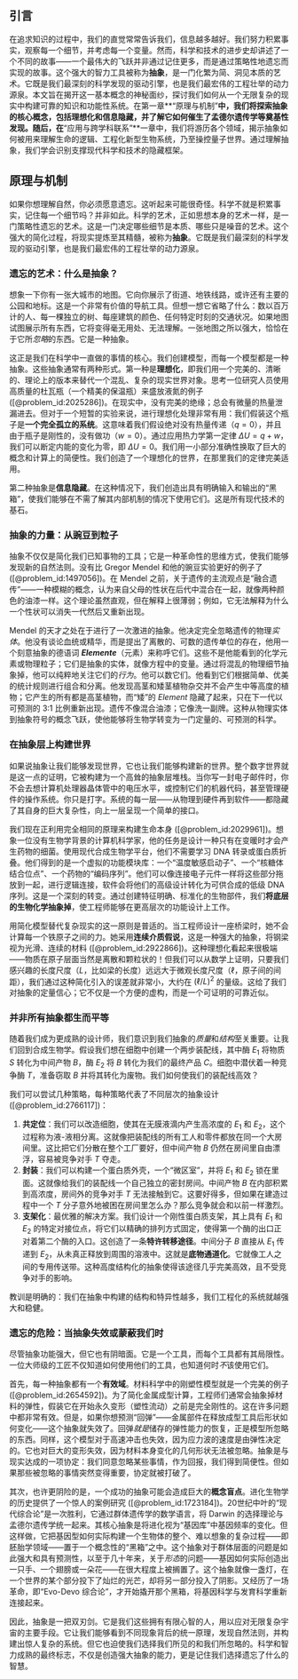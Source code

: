 ## 引言
在追求知识的过程中，我们的直觉常常告诉我们，信息越多越好。我们努力积累事实，观察每一个细节，并考虑每一个变量。然而，科学和技术的进步史却讲述了一个不同的故事——一个最伟大的飞跃并非通过记住更多，而是通过策略性地遗忘而实现的故事。这个强大的智力工具被称为**抽象**，是一门化繁为简、洞见本质的艺术。它既是我们最深刻的科学发现的驱动引擎，也是我们最宏伟的工程壮举的动力源泉。本文旨在揭开这一基本概念的神秘面纱，探讨我们如何从一个无限复杂的现实中构建可靠的知识和功能性系统。在第一章**“原理与机制”**中，我们将探索抽象的核心概念，包括理想化和信息隐藏，并了解它如何催生了孟德尔遗传学等奠基性发现。随后，在**“应用与跨学科联系”**一章中，我们将游历各个领域，揭示抽象如何被用来理解生命的逻辑、工程化新型生物系统，乃至操控量子世界。通过理解抽象，我们学会识别支撑现代科学和技术的隐藏框架。

## 原理与机制

如果你想理解自然，你必须愿意遗忘。这听起来可能很奇怪。科学不就是积累事实，记住每一个细节吗？并非如此。科学的艺术，正如思想本身的艺术一样，是一门策略性遗忘的艺术。这是一门决定哪些细节是本质、哪些只是噪音的艺术。这个强大的简化过程，将现实提炼至其精髓，被称为**抽象**。它既是我们最深刻的科学发现的驱动引擎，也是我们最宏伟的工程壮举的动力源泉。

### 遗忘的艺术：什么是抽象？

想象一下你有一张大城市的地图。它向你展示了街道、地铁线路，或许还有主要的公园和地标。这是一个非常有价值的导航工具。但想一想它省略了什么：数以百万计的人、每一棵独立的树、每座建筑的颜色、任何特定时刻的交通状况。如果地图试图展示所有东西，它将变得毫无用处、无法理解。一张地图之所以强大，恰恰在于它所*忽略*的东西。它是一种抽象。

这正是我们在科学中一直做的事情的核心。我们创建模型，而每一个模型都是一种抽象。这些抽象通常有两种形式。第一种是**理想化**，即我们用一个完美的、清晰的、理论上的版本来替代一个混乱、复杂的现实世界对象。思考一位研究人员使用高质量的杜瓦瓶（一个精美的保温瓶）来盛放液氮的例子([@problem_id:2025286])。在现实中，没有完美的绝缘；总会有微量的热量泄漏进去。但对于一个短暂的实验来说，进行理想化处理非常有用：我们假装这个瓶子是**一个完全孤立的系统**。这意味着我们假设绝对没有热量传递（$q=0$），并且由于瓶子是刚性的，没有做功（$w=0$）。通过应用热力学第一定律 $\Delta U = q + w$，我们可以断定内能的变化为零，即 $\Delta U = 0$。我们用一小部分准确性换取了巨大的概念和计算上的简便性。我们创造了一个理想化的世界，在那里我们的定律完美适用。

第二种抽象是**信息隐藏**。在这种情况下，我们创造出具有明确输入和输出的“黑箱”，使我们能够在不需了解其内部机制的情况下使用它们。这是所有现代技术的基石。

### 抽象的力量：从豌豆到粒子

抽象不仅仅是简化我们已知事物的工具；它是一种革命性的思维方式，使我们能够发现新的自然法则。没有比 Gregor Mendel 和他的豌豆实验更好的例子了 ([@problem_id:1497056])。在 Mendel 之前，关于遗传的主流观点是“融合遗传”——一种模糊的概念，认为来自父母的性状在后代中混合在一起，就像两种颜色的油漆一样。这个理论虽然直观，但在解释上很薄弱；例如，它无法解释为什么一个性状可以消失一代然后又重新出现。

Mendel 的天才之处在于进行了一次激进的抽象。他决定完全忽略遗传的物理*实体*。他没有谈论血统或精华，而是提出了离散的、可数的遗传单位的存在，他用一个刻意抽象的德语词 ***Elemente***（元素）来称呼它们。这些不是他能看到的化学元素或物理粒子；它们是抽象的实体，就像方程中的变量。通过将混乱的物理细节抽象掉，他可以纯粹地关注它们的*行为*。他可以数它们。他看到它们根据简单、优美的统计规则进行组合和分离。他发现高茎和矮茎植物杂交并不会产生中等高度的植物；它产生的所有都是高茎植物，而“矮”的 *Element* 隐藏了起来，只在下一代以可预测的 3:1 比例重新出现。遗传不像混合油漆；它像洗一副牌。这种从物理实体到抽象符号的概念飞跃，使他能够将生物学转变为一门定量的、可预测的科学。

### 在抽象层上构建世界

如果说抽象让我们能够发现世界，它也让我们能够构建新的世界。整个数字世界就是这一点的证明，它被构建为一个高耸的抽象层堆栈。当你写一封电子邮件时，你不会去想计算机处理器晶体管中的电压水平，或控制它们的机器代码，甚至管理硬件的操作系统。你只是打字。系统的每一层——从物理到硬件再到软件——都隐藏了其自身的巨大复杂性，向上一层呈现一个简单的接口。

我们现在正利用完全相同的原理来构建生命本身 ([@problem_id:2029961])。想象一位没有生物学背景的计算机科学家，他的任务是设计一种只有在变暖时才会产生药物的细菌。使用现代合成生物学平台，他们不需要学习 DNA 转录或蛋白质折叠。他们得到的是一个虚拟的功能模块库：一个“温度敏感启动子”、一个“核糖体结合位点”、一个药物的“编码序列”。他们可以像连接电子元件一样将这些部分拖放到一起，进行逻辑连接，软件会将他们的高级设计转化为可供合成的低级 DNA 序列。这是一个深刻的转变。通过创建特征明确、标准化的生物部件，我们**将底层的生物化学抽象掉**，使工程师能够在更高层次的功能设计上工作。

用简化模型替代复杂现实的这一原则是普适的。当工程师设计一座桥梁时，她不会计算每一个铁原子之间的力。她采用**连续介质假说**，这是一种强大的抽象，将钢梁视为光滑、连续的材料 ([@problem_id:2922866])。这种理想化看起来很极端——物质在原子层面当然是离散和颗粒状的！但我们可以从数学上证明，只要我们感兴趣的长度尺度（$L$，比如梁的长度）远远大于微观长度尺度（$\ell$，原子间的间距），我们通过这种简化引入的误差就非常小，大约在 $(\ell/L)^2$ 的量级。这给了我们对抽象的定量信心；它不仅是一个方便的虚构，而是一个可证明的可靠近似。

### 并非所有抽象都生而平等

随着我们成为更成熟的设计师，我们意识到我们抽象的*质量*和*结构*至关重要。让我们回到合成生物学。假设我们想在细胞中创建一个两步装配线，其中酶 $E_1$ 将物质 $S$ 转化为中间产物 $B$，酶 $E_2$ 将 $B$ 转化为我们的最终产品 $C$。细胞中潜伏着一种竞争酶 $T$，准备窃取 $B$ 并将其转化为废物。我们如何使我们的装配线高效？

我们可以尝试几种策略，每种策略代表了不同层次的抽象设计 ([@problem_id:2766117])：
1. **共定位**：我们可以改造细胞，使其在无膜液滴内产生高浓度的 $E_1$ 和 $E_2$，这个过程称为液-液相分离。这就像把装配线的所有工人和零件都放在同一个大房间里。这比把它们分散在整个工厂要好，但中间产物 $B$ 仍然在房间里自由漂浮，容易被竞争对手 $T$ 夺走。
2. **封装**：我们可以构建一个蛋白质外壳，一个“微区室”，并将 $E_1$ 和 $E_2$ 锁在里面。这就像给我们的装配线一个自己独立的密封房间。中间产物 $B$ 在内部积累到高浓度，房间外的竞争对手 $T$ 无法接触到它。这要好得多，但如果在建造过程中一个 $T$ 分子意外地被困在房间里怎么办？那么竞争就会和以前一样激烈。
3. **支架化**：最优雅的解决方案。我们设计一个刚性蛋白质支架，其上具有 $E_1$ 和 $E_2$ 的特定对接位点，将它们以精确的排列方式固定，使得第一个酶的出口正对着第二个酶的入口。这创造了一条**特许转移途径**。中间分子 $B$ 直接从 $E_1$ 传递到 $E_2$，从未真正释放到周围的溶液中。这就是**底物通道化**。它就像工人之间的专用传送带。这种高度结构化的抽象使得该途径几乎完美高效，且不受竞争对手的影响。

教训是明确的：我们在抽象中构建的结构和特异性越多，我们工程化的系统就越强大和稳健。

### 遗忘的危险：当抽象失效或蒙蔽我们时

尽管抽象功能强大，但它也有阴暗面。它是一个工具，而每个工具都有其局限性。一位大师级的工匠不仅知道如何使用他们的工具，也知道何时*不*该使用它们。

首先，每一种抽象都有一个**有效域**。材料科学中的刚塑性模型就是一个完美的例子 ([@problem_id:2654592])。为了简化金属成型计算，工程师们通常会抽象掉材料的弹性，假装它在开始永久变形（塑性流动）之前是完全刚性的。这在许多问题中都非常有效。但是，如果你想预测“回弹”——金属部件在释放成型工具后形状如何变化——这个抽象就失效了。回弹*就是*储存的弹性能力的恢复，正是模型所忽略的东西。同样，这个模型对于高速冲击也失效，因为应力波的速度是由弹性决定的。它也对巨大的变形失效，因为材料本身变化的几何形状无法被忽略。抽象是与现实达成的一项协定：我们同意忽略某些事情，作为回报，我们得到简便性。但如果那些被忽略的事情突然变得重要，协定就被打破了。

其次，也许更阴险的是，一个成功的抽象可能会造成巨大的**概念盲点**。进化生物学的历史提供了一个惊人的案例研究 ([@problem_id:1723184])。20世纪中叶的“现代综合论”是一次胜利，它通过群体遗传学的数学语言，将 Darwin 的选择理论与孟德尔遗传学统一起来。其核心抽象是将进化视为“基因库”中基因频率的变化。但这样做，它把基因型如何实际构建一个生物体的整个、难以想象的复杂过程——即胚胎学领域——置于一个概念性的“黑箱”之中。这个抽象对于群体层面的问题是如此强大和具有预测性，以至于几十年来，关于*形态*的问题——基因如何实际创造出一只手、一个翅膀或一朵花——在很大程度上被搁置了。这个抽象就像一盏灯，在一个世界的某个部分投下了灿烂的光芒，却将另一部分投入了阴影。又经历了一场革命，即“Evo-Devo 综合论”，才开始撬开那个黑箱，将基因科学与发育科学重新连接起来。

因此，抽象是一把双刃剑。它是我们这些拥有有限心智的人，用以应对无限复杂宇宙的主要手段。它让我们能够看到不同现象背后的统一原理，发现自然法则，并构建出惊人复杂的系统。但它也迫使我们选择我们所见的和我们所忽略的。科学和智力成熟的最终标志，不仅是创造强大抽象的能力，更是记住我们选择遗忘了什么的智慧。

